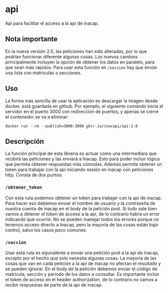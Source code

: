 # api
Api para facilitar el acceso a la api de inacap.

## Nota importante
En la nueva versión 2.0, las peticiones han sido alteradas, por lo que podrían
funcionar diferente algunas cosas. Los nuevos cambios principalmente incluyen
la opción de obtener los datos en paralelo, para que sean más rápidos. Para usar
esta función en `/seccion` hay que enviar una lista con matrículas o secciones.

## Uso
La forma más sencilla de usar la aplicación es descargar la imagen desde docker,
está guardada en github. Por ejemplo, el siguiente comando inicia el servidor en
el puerto 3000 con redirección de puertos, y apenas se cierre el contenedor se va
a eliminar:

```
docker run --rm --publish=3000:3000 ghcr.io/inacapi/api:2.0
```

## Descripción
La función principal de esta librería es actuar como una intermediara que
recibirá las peticiones y las enviará a Inacap. Esto para poder incluir lógica
que permita obtener respuestas más cómodas. Además permite obtener un token
para trabajar con la api iniciando sesión en inacap con peticiones http.
Consta de dos puntos:

### `/obtener_token`
Con esta ruta podemos obtener un token para trabajar con la api de inacap. Para
hacer eso debemos enviar el nombre de usuario y la contraseña de nuestra cuenta
de inacap en el body de la petición post. Si todo sale bien vamos a obtener el
token de acceso a la api, de lo contrario habrá un error indicando qué ocurrió.
No se pueden manejar todos los errores porque no tenemos acceso directo a
Inacap, pero la mayoría de las cosas están bajo control, salvo los casos poco
comunes.

### `/seccion`
Usar esta ruta es equivalente a enviar una petición post a la api de inacap,
excepto por el hecho que solo necesita algunas cosas. La mayoría de las cosas
que van en cada petición a la api de inacap no afectan el resultado y se pueden
ignorar. En el body de la petición debemos enviar el código de matrícula,
sección y periodo de los datos a consultar. Es importante incluir el token de
acceso en el header authorization, de lo contrario no vamos a recibir
respuestas de parte de la api de inacap.
